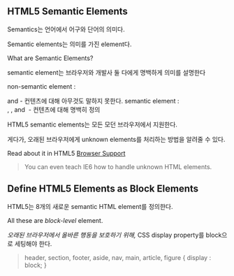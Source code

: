 ## HTML5 Semantic Elements

Semantics는 언어에서 어구와 단어의 의미다.

Semantic elements는 의미를 가진 element다.


What are Semantic Elements?

semantic element는 브라우저와 개발사 둘 다에게 명백하게 의미를 설명한다

non-semantic element  :  <div> and <span> - 컨텐츠에 대해 아무것도 말하지 못한다.
semantic element      :  <form>, <table>, and <img> - 컨텐츠에 대해 명백히 정의

HTML5 semantic elements는 모든 모던 브라우저에서 지원한다.

게다가, 오래된 브라우저에게 unknown elements를 처리하는 방법을 알려줄 수 있다.

Read about it in HTML5 [Browser Support](http://www.w3schools.com/html/html5_browsers.asp)

> You can even teach IE6 how to handle unknown HTML elements.


## Define HTML5 Elements as Block Elements

HTML5는 8개의 새로운 semantic HTML element를 정의한다.

All these are *block-level* element.


*오래된 브라우저에서 올바른 행동을 보호하기 위해,*
CSS display property를 block으로 세팅해야 한다.


> header, section, footer, aside, nav, main, article, figure {
 display : block;
}
